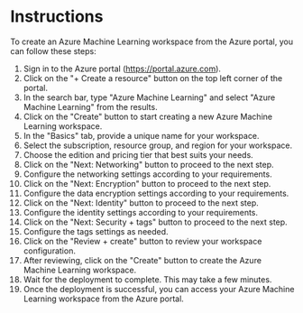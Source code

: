 # Instructions

To create an Azure Machine Learning workspace from the Azure portal, you can follow these steps:

1. Sign in to the Azure portal (https://portal.azure.com).
2. Click on the "+ Create a resource" button on the top left corner of the portal.
3. In the search bar, type "Azure Machine Learning" and select "Azure Machine Learning" from the results.
4. Click on the "Create" button to start creating a new Azure Machine Learning workspace.
5. In the "Basics" tab, provide a unique name for your workspace.
6. Select the subscription, resource group, and region for your workspace.
7. Choose the edition and pricing tier that best suits your needs.
8. Click on the "Next: Networking" button to proceed to the next step.
9. Configure the networking settings according to your requirements.
10. Click on the "Next: Encryption" button to proceed to the next step.
11. Configure the data encryption settings according to your requirements.
12. Click on the "Next: Identity" button to proceed to the next step.
13. Configure the identity settings according to your requirements.
14. Click on the "Next: Security + tags" button to proceed to the next step.
15. Configure the tags settings as needed.
16. Click on the "Review + create" button to review your workspace configuration.
17. After reviewing, click on the "Create" button to create the Azure Machine Learning workspace.
18. Wait for the deployment to complete. This may take a few minutes.
19. Once the deployment is successful, you can access your Azure Machine Learning workspace from the Azure portal.